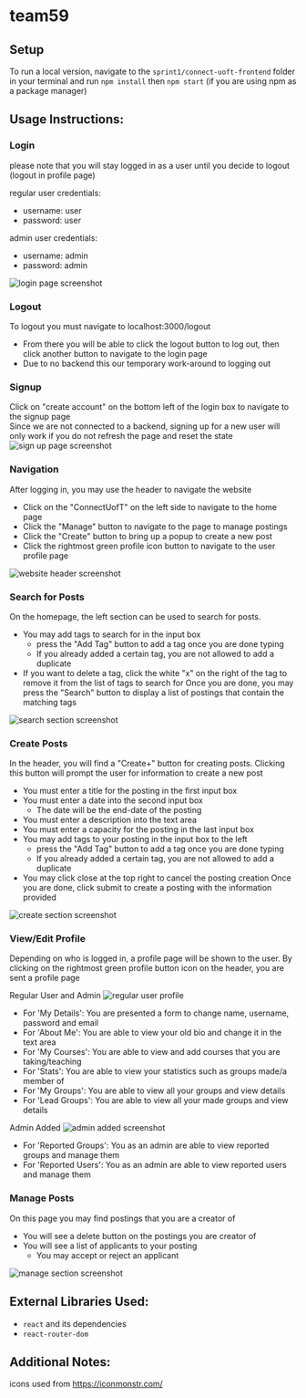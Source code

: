 # team59

## Setup
To run a local version, navigate to the `sprint1/connect-uoft-frontend` folder 
in your terminal and run `npm install` then `npm start` (if you are using npm as a package manager)

## Usage Instructions:

### Login
please note that you will stay logged in as a user until you decide to logout (logout in profile page)

regular user credentials:
* username: user
* password: user

admin user credentials: 
* username: admin
* password: admin

![login page screenshot](Files/screenshots_phase1/login.png)

### Logout
To logout you must navigate to localhost:3000/logout
* From there you will be able to click the logout button to log out, 
  then click another button to navigate to the login page
* Due to no backend this our temporary work-around to logging out

### Signup
Click on "create account" on the bottom left of the login box to navigate to the signup page \
Since we are not connected to a backend, signing up for a new user will only work if you do not refresh the page 
and reset the state \
![sign up page screenshot](Files/screenshots_phase1/signup.png)

### Navigation
After logging in, you may use the header to navigate the website
* Click on the "ConnectUofT" on the left side to navigate to the home page
* Click the "Manage" button to navigate to the page to manage postings
* Click the "Create" button to bring up a popup to create a new post
* Click the rightmost green profile icon button to navigate to the user profile page

![website header screenshot](Files/screenshots_phase1/header.png)

### Search for Posts
On the homepage, the left section can be used to search for posts. 
* You may add tags to search for in the input box
    * press the "Add Tag" button to add a tag once you are done typing
    * If you already added a certain tag, you are not allowed to add a duplicate
* If you want to delete a tag, click the white "x" on the right of the tag to remove it 
  from the list of tags to search for 
Once you are done, you may press the "Search" button to display a list of postings that contain the matching tags
  
![search section screenshot](Files/screenshots_phase1/search.png)

### Create Posts
In the header, you will find a "Create+" button for creating posts.
Clicking this button will prompt the user for information to create a new post
* You must enter a title for the posting in the first input box
* You must enter a date into the second input box
  * The date will be the end-date of the posting
* You must enter a description into the text area
* You must enter a capacity for the posting in the last input box
* You may add tags to your posting  in the input box to the left
    * press the "Add Tag" button to add a tag once you are done typing
    * If you already added a certain tag, you are not allowed to add a duplicate
* You may click close at the top right to cancel the posting creation
Once you are done, click submit to create a posting with the information provided

![create section screenshot](Files/screenshots_phase1/create.PNG)

### View/Edit Profile
Depending on who is logged in, a profile page will be shown to the user.
By clicking on the rightmost green profile button icon on the header,
you are sent a profile page

Regular User and Admin
![regular user profile](Files/screenshots_phase1/reg_user.png)
* For 'My Details': You are presented a form to change name, username, password and email
* For 'About Me': You are able to view your old bio and change it in the text area
* For 'My Courses': You are able to view and add courses that you are taking/teaching
* For 'Stats': You are able to view your statistics such as groups made/a member of
* For 'My Groups': You are able to view all your groups and view details
* For 'Lead Groups': You are able to view all your made groups and view details

Admin Added
![admin added screenshot](Files/screenshots_phase1/admin_added.png)
* For 'Reported Groups': You as an admin are able to view reported groups and manage them
* For 'Reported Users': You as an admin are able to view reported users and manage them

### Manage Posts
On this page you may find postings that you are a creator of
* You will see a delete button on the postings you are creator of
* You will see a list of applicants to your posting
  * You may accept or reject an applicant

![manage section screenshot](Files/screenshots_phase1/manage.PNG)

## External Libraries Used:
* `react` and its dependencies
* `react-router-dom`

## Additional Notes:
icons used from https://iconmonstr.com/
